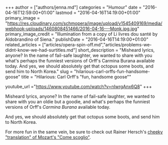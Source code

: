 +++
author = ["authors/jenna.md"]
categories = "Humour"
date = "2016-04-16T12:59:00+01:00"
lastmod = "2016-04-16T14:19:00+01:00"
primary_image = "https://res.cloudinary.com/schmopera/image/upload/v1545409169/media/webhook-uploads/1460808451466/2016-04-16---Monk.jpg.jpg"
primary_image_credit = "Illumination from a copy of Li livres dou santé by Aldobrandino of Siena."
publishDate = "2016-04-16T14:19:00+01:00"
related_articles = ["articles/opera-spin-off.md","articles/problems-we-didnt-know-we-had-surtitles.md"]
short_description = "Misheard lyrics, anyone? In the name of fail-safe laughter, we wanted to share with you what&#039;s perhaps the funniest versions of Orff&#039;s Carmina Burana available today. And yes, we should absolutely get that octopus some boots, and send him to North Korea."
slug = "hilarious-carl-orffs-fun-handsome-goose"
title = "Hilarious: Carl Orff&#039;s &quot;fun, handsome goose&quot;"

youtube_url ="https://www.youtube.com/watch?v=nIwrgAnx6Q8"
+++

Misheard lyrics, anyone? In the name of fail-safe laughter, we wanted to share with you an oldie but a goodie, and what's perhaps the funniest versions of Orff's *Carmina Burana* available today.

And yes, we should absolutely get that octopus some boots, and send him to North Korea.

For more fun in the same vein, be sure to check out Rainer Hersch's [cheeky "translation" of Mozart's "Come scoglio"](https://www.youtube.com/watch?v=jjeQtbKFlHc).
